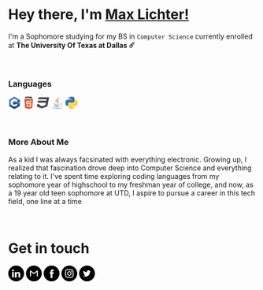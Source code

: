 # Hey there, I'm [Max Lichter!](https://iammaxlichter.com)

I'm a Sophomore studying for my BS in `Computer Science` currently enrolled at **The University Of Texas at Dallas ☄️** 

<br/>


### Languages
<img src="GitHubIcons/cpp.png" width="25">  <img src="GitHubIcons/html.png" width="25">  <img src="GitHubIcons/css.png" width="25">  <img src="GitHubIcons/java.png" width="25">  <img src="GitHubIcons/python.png" width="25">

<br/>

### More About Me
As a kid I was always facsinated with everything electronic. Growing up, I realized that fascination drove deep into Computer Science and everything relating to it. I've spent time exploring coding languages from my sophomore year of highschool to my freshman year of college, and now, as a 19 year old teen sophomore at UTD, I aspire to pursue a career in this tech field, one line at a time


<br/>


# Get in touch

[![LinkedIn](https://github.com/iammaxlichter/iammaxlichter/blob/main/GitHubIcons/linkedin.png?raw=true)](https://www.linkedin.com/in/max-lichter-952409227/)
[![Gmail](https://github.com/iammaxlichter/iammaxlichter/blob/main/GitHubIcons/gmail.png?raw=true)](https://mail.google.com/mail/u/0/#inbox?compose=CllgCJNqLdRtRhQSkJzcNnTjhqcqDNrbVJzTQPSsjTTvcRLwgTMjCsmfdbKSkXWhBFDwhzgQkVB)
[![Facebook](https://github.com/iammaxlichter/iammaxlichter/blob/main/GitHubIcons/facebook.png?raw=true)](https://www.facebook.com/max.lichter.37)
[![Instagram](https://github.com/iammaxlichter/iammaxlichter/blob/main/GitHubIcons/instagram.png?raw=true)](https://instagram.com/iammaxlichter)
[![Twitter](https://github.com/iammaxlichter/iammaxlichter/blob/main/GitHubIcons/twitter.png?raw=true)](https://twitter.com/iammaxlichter)
